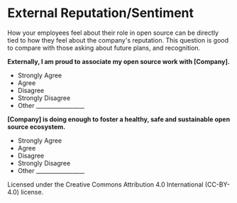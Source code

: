 # External Reputation/Sentiment
How your employees feel about their role in open source can be directly tied to how they feel about the company's reputation.   This question is good to compare with those asking about future plans, and recognition.

**Externally, I am proud to associate my open source work with [Company].**
- Strongly Agree
- Agree
- Disagree
- Strongly Disagree
- Other _________________


**[Company] is doing enough to foster a healthy, safe and sustainable open source ecosystem.**
- Strongly Agree
- Agree
- Disagree
- Strongly Disagree
- Other _________________



Licensed under the Creative Commons Attribution 4.0 International (CC-BY-4.0) license.
